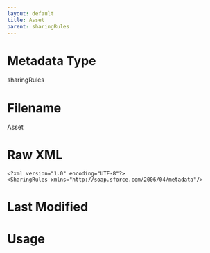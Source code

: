 ```yaml
---
layout: default
title: Asset
parent: sharingRules
---
```

# Metadata Type
sharingRules


# Filename 
Asset


# Raw XML
```
<?xml version="1.0" encoding="UTF-8"?>
<SharingRules xmlns="http://soap.sforce.com/2006/04/metadata"/>
```


# Last Modified


# Usage
